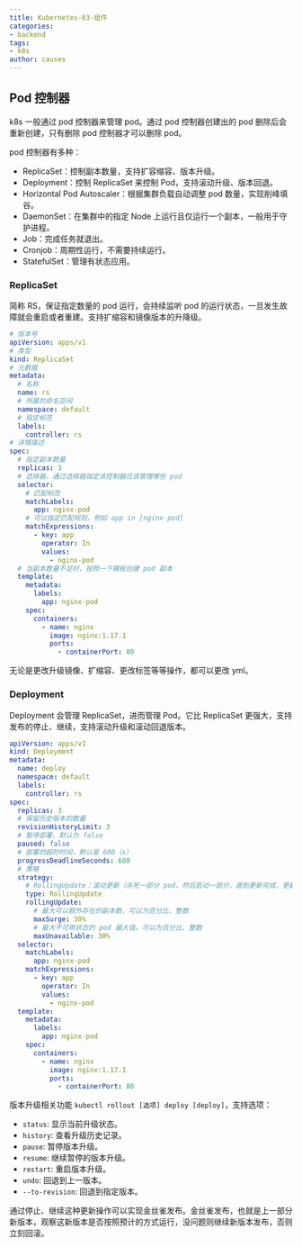 ```yaml
---
title: Kubernetes-03-组件
categories:
- backend
tags:
- k8s
author: causes
---
```


## Pod 控制器

k8s 一般通过 pod 控制器来管理 pod。通过 pod 控制器创建出的 pod 删除后会重新创建，只有删除 pod 控制器才可以删除 pod。

pod 控制器有多种：

- ReplicaSet：控制副本数量，支持扩容缩容、版本升级。
- Deployment：控制 ReplicaSet 来控制 Pod，支持滚动升级、版本回退。
- Horizontal Pod Autoscaler：根据集群负载自动调整 pod 数量，实现削峰填谷。
- DaemonSet：在集群中的指定 Node 上运行且仅运行一个副本，一般用于守护进程。
- Job：完成任务就退出。
- Cronjob：周期性运行，不需要持续运行。
- StatefulSet：管理有状态应用。

### ReplicaSet

简称 RS，保证指定数量的 pod 运行，会持续监听 pod 的运行状态，一旦发生故障就会重启或者重建。支持扩缩容和镜像版本的升降级。

```yaml
# 版本号
apiVersion: apps/v1
# 类型
kind: ReplicaSet
# 元数据
metadata:
  # 名称
  name: rs
  # 所属的命名空间
  namespace: default
  # 指定标签
  labels:
    controller: rs
# 详情描述
spec:
  # 指定副本数量
  replicas: 3
  # 选择器，通过选择器指定该控制器应该管理哪些 pod
  selector:
    # 匹配标签
    matchLabels:
      app: nginx-pod
    # 可以指定匹配规则，例如 app in [nginx-pod]
    matchExpressions:
      - key: app
        operator: In
        values:
          - nginx-pod
  # 当副本数量不足时，按照一下模板创建 pod 副本
  template:
    metadata:
      labels:
        app: nginx-pod
    spec:
      containers:
        - name: nginx
          image: nginx:1.17.1
          ports:
            - containerPort: 80
```

无论是更改升级镜像、扩缩容、更改标签等等操作，都可以更改 yml。

### Deployment

Deployment 会管理 ReplicaSet，进而管理 Pod。它比 ReplicaSet 更强大，支持发布的停止、继续，支持滚动升级和滚动回退版本。

```yml
apiVersion: apps/v1
kind: Deployment
metadata:
  name: deploy
  namespace: default
  labels:
    controller: rs
spec:
  replicas: 3
  # 保留历史版本的数量
  revisionHistoryLimit: 3
  # 暂停部署，默认为 false
  paused: false
  # 部署的超时时间，默认是 600（s）
  progressDeadlineSeconds: 600
  # 策略
  strategy:
    # RollingUpdate：滚动更新（杀死一部分 pod，然后启动一部分，直到更新完成，更新过程中存在两个版本的 pod）、Recreate：重建更新（全部杀死所有的 pod 然后重建）
    type: RollingUpdate
    rollingUpdate:
      # 最大可以额外存在的副本数，可以为百分比、整数
      maxSurge: 30%
      # 最大不可用状态的 pod 最大值，可以为百分比、整数
      maxUnavailable: 30%
  selector:
    matchLabels:
      app: nginx-pod
    matchExpressions:
      - key: app
        operator: In
        values:
          - nginx-pod
  template:
    metadata:
      labels:
        app: nginx-pod
    spec:
      containers:
        - name: nginx
          image: nginx:1.17.1
          ports:
            - containerPort: 80
```

版本升级相关功能 `kubectl rollout [选项] deploy [deploy]`，支持选项：

- `status`: 显示当前升级状态。
- `history`: 查看升级历史记录。
- `pause`: 暂停版本升级。
- `resume`: 继续暂停的版本升级。
- `restart`: 重启版本升级。
- `undo`: 回退到上一版本。
- `--to-revision`: 回退到指定版本。

通过停止、继续这种更新操作可以实现金丝雀发布。金丝雀发布，也就是上一部分新版本，观察这新版本是否按照预计的方式运行，没问题则继续新版本发布，否则立刻回滚。

